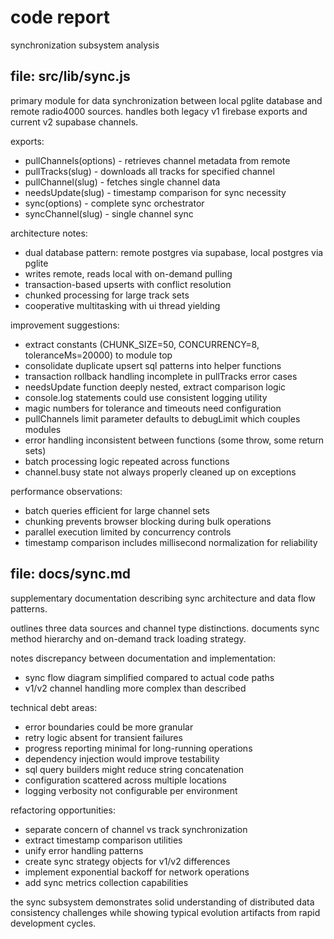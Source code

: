 # code report

synchronization subsystem analysis

## file: src/lib/sync.js

primary module for data synchronization between local pglite database and remote radio4000 sources. handles both legacy v1 firebase exports and current v2 supabase channels.

exports:

- pullChannels(options) - retrieves channel metadata from remote
- pullTracks(slug) - downloads all tracks for specified channel
- pullChannel(slug) - fetches single channel data
- needsUpdate(slug) - timestamp comparison for sync necessity
- sync(options) - complete sync orchestrator
- syncChannel(slug) - single channel sync

architecture notes:

- dual database pattern: remote postgres via supabase, local postgres via pglite
- writes remote, reads local with on-demand pulling
- transaction-based upserts with conflict resolution
- chunked processing for large track sets
- cooperative multitasking with ui thread yielding

improvement suggestions:

- extract constants (CHUNK_SIZE=50, CONCURRENCY=8, toleranceMs=20000) to module top
- consolidate duplicate upsert sql patterns into helper functions
- transaction rollback handling incomplete in pullTracks error cases
- needsUpdate function deeply nested, extract comparison logic
- console.log statements could use consistent logging utility
- magic numbers for tolerance and timeouts need configuration
- pullChannels limit parameter defaults to debugLimit which couples modules
- error handling inconsistent between functions (some throw, some return sets)
- batch processing logic repeated across functions
- channel.busy state not always properly cleaned up on exceptions

performance observations:

- batch queries efficient for large channel sets
- chunking prevents browser blocking during bulk operations
- parallel execution limited by concurrency controls
- timestamp comparison includes millisecond normalization for reliability

## file: docs/sync.md

supplementary documentation describing sync architecture and data flow patterns.

outlines three data sources and channel type distinctions. documents sync method hierarchy and on-demand track loading strategy.

notes discrepancy between documentation and implementation:

- sync flow diagram simplified compared to actual code paths
- v1/v2 channel handling more complex than described

technical debt areas:

- error boundaries could be more granular
- retry logic absent for transient failures
- progress reporting minimal for long-running operations
- dependency injection would improve testability
- sql query builders might reduce string concatenation
- configuration scattered across multiple locations
- logging verbosity not configurable per environment

refactoring opportunities:

- separate concern of channel vs track synchronization
- extract timestamp comparison utilities
- unify error handling patterns
- create sync strategy objects for v1/v2 differences
- implement exponential backoff for network operations
- add sync metrics collection capabilities

the sync subsystem demonstrates solid understanding of distributed data consistency challenges while showing typical evolution artifacts from rapid development cycles.
